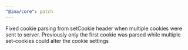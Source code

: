 ```yaml
---
"@ima/core": patch
---
```


Fixed cookie parsing from setCookie header when multiple cookies were sent to server. Previously only the first cookie was parsed while multiple set-cookies could alter the cookie settings
